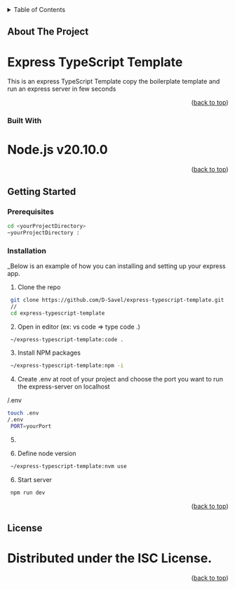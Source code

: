 <!-- TABLE OF CONTENTS -->
<details>
  <summary>Table of Contents</summary>
  <ol>
    <li>
      <a href="#about-the-project">About The Project</a>
      <ul>
        <li><a href="#built-with">Built With</a></li>
      </ul>
    </li>
    <li>
      <a href="#getting-started">Getting Started</a>
      <ul>
        <li><a href="#prerequisites">Prerequisites</a></li>
        <li><a href="#installation">Installation</a></li>
      </ul>
    </li>
    <li><a href="#usage">Usage</a></li>
    <li><a href="#roadmap">Roadmap</a></li>
    <li><a href="#contributing">Contributing</a></li>
    <li><a href="#license">License</a></li>
    <li><a href="#contact">Contact</a></li>
    <li><a href="#acknowledgments">Acknowledgments</a></li>
  </ol>
</details>



<!-- ABOUT THE PROJECT -->
## About The Project

# Express TypeScript Template

This is an express TypeScript Template
copy the boilerplate template and run an express server in few seconds

<p align="right">(<a href="#readme-top">back to top</a>)</p>



### Built With

# Node.js v20.10.0

<p align="right">(<a href="#readme-top">back to top</a>)</p>



<!-- GETTING STARTED -->
## Getting Started

### Prerequisites

  ```sh
  cd <yourProjectDirectory>
  ~yourProjectDirectory :
  ```

### Installation

_Below is an example of how you can installing and setting up your express app.

1. Clone the repo

```sh
 git clone https://github.com/D-Savel/express-typescript-template.git
 // 
 cd express-typescript-template
```
2. Open in editor (ex: vs code => type code .)

```sh
 ~/express-typescript-template:code .
```

3. Install NPM packages

```sh
 ~/express-typescript-template:npm -i
 ```
4. Create .env at root of your project and choose the port you want to run the express-server on localhost

/.env
```sh
touch .env
/.env
 PORT=yourPort
```

5.

4. Define node version

```sh
 ~/express-typescript-template:nvm use
 ```

6. Start server
```sh
 npm run dev
```

<p align="right">(<a href="#readme-top">back to top</a>)</p>

## License

# Distributed under the ISC License.

<p align="right">(<a href="#readme-top">back to top</a>)</p>
